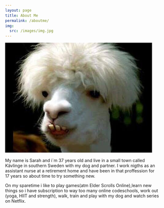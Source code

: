 ```yaml
---
layout: page
title: About Me
permalink: /aboutme/
img:
  src: /images/img.jpg
---
```


![Animal](/images/img.jpg)

My name is Sarah and i´m 37 years old and live in a small town called Kävlinge in southern Sweden with my dog and partner. I work nigths as an assistant nurse at a retirement home and have been in that proffession for 17 years so about time to try something new. 

On my sparetime i like to play games(atm Elder Scrolls Online),learn new things so i have subscription to way too many online codeschools, work out (yoga, HIIT and strength), walk, train and play with my dog and watch series on Netflix.
